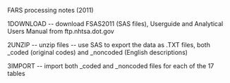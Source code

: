 FARS processing notes (2011)

1DOWNLOAD
-- download FSAS2011 (SAS files), Userguide and Analytical Users Manual from ftp.nhtsa.dot.gov

2UNZIP
-- unzip files
-- use SAS to export the data as .TXT files, both _coded (original codes) and _noncoded (English descriptions)

3IMPORT
-- import both _coded and _noncoded files for each of the 17 tables